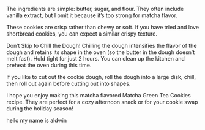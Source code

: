 The ingredients are simple: butter, sugar, and flour. They often include vanilla extract, but I omit it because it’s too strong for matcha flavor.

These cookies are crisp rather than chewy or soft. If you have tried and love shortbread cookies, you can expect a similar crispy texture.

Don’t Skip to Chill the Dough!
Chilling the dough intensifies the flavor of the dough and retains its shape in the oven (so the butter in the dough doesn’t melt fast). Hold tight for just 2 hours. You can clean up the kitchen and preheat the oven during this time.

If you like to cut out the cookie dough, roll the dough into a large disk, chill, then roll out again before cutting out into shapes.

I hope you enjoy making this matcha flavored Matcha Green Tea Cookies recipe. They are perfect for a cozy afternoon snack or for your cookie swap during the holiday season!

hello my name is aldwin